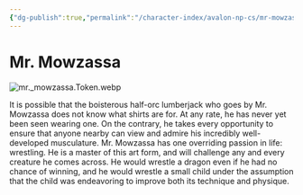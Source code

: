 ```yaml
---
{"dg-publish":true,"permalink":"/character-index/avalon-np-cs/mr-mowzassa/","title":"Mr. Mowzassa","tags":["JournalEntryPage"],"created":"2025-05-30T19:47:49.000-05:00"}
---
```


# Mr. Mowzassa
![mr._mowzassa.Token.webp](/img/user/Voidbound%20token%20images/mr._mowzassa.Token.webp)

It is possible that the boisterous half-orc lumberjack who goes by Mr. Mowzassa does not know what shirts are for. At any rate, he has never yet been seen wearing one. On the contrary, he takes every opportunity to ensure that anyone nearby can view and admire his incredibly well-developed musculature. Mr. Mowzassa has one overriding passion in life: wrestling. He is a master of this art form, and will challenge any and every creature he comes across. He would wrestle a dragon even if he had no chance of winning, and he would wrestle a small child under the assumption that the child was endeavoring to improve both its technique and physique.